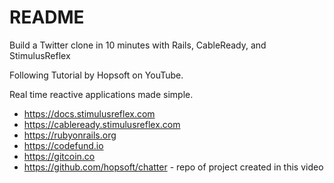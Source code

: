 # README

Build a Twitter clone in 10 minutes with Rails, CableReady, and StimulusReflex

Following Tutorial by Hopsoft on YouTube.

Real time reactive applications made simple. 

- https://docs.stimulusreflex.com
- https://cableready.stimulusreflex.com
- https://rubyonrails.org
- https://codefund.io
- https://gitcoin.co
- https://github.com/hopsoft/chatter - repo of project created in this video
